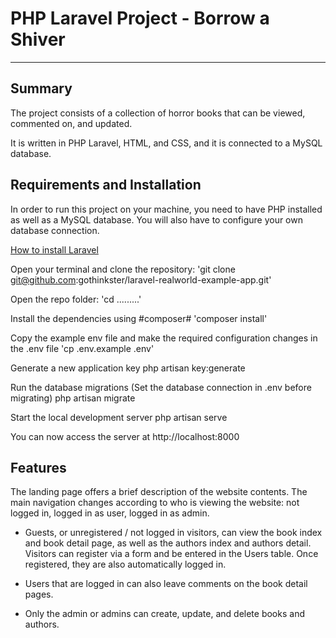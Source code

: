 # PHP Laravel Project - Borrow a Shiver

---

## Summary

The project consists of a collection of horror books that can be viewed, commented on, and updated.

It is written in PHP Laravel, HTML, and CSS, and it is connected to a MySQL database.

## Requirements and Installation

In order to run this project on your machine, you need to have PHP installed as well as a MySQL database. You will also have to configure your own database connection.

[How to install Laravel](https://laravel.com/docs/5.4/installation#installation)

Open your terminal and clone the repository:
'git clone git@github.com:gothinkster/laravel-realworld-example-app.git'

Open the repo folder:
'cd .........'

Install the dependencies using #composer#
'composer install'

Copy the example env file and make the required configuration changes in the .env file
'cp .env.example .env'

Generate a new application key
php artisan key:generate

<!-- Generate a new JWT authentication secret key
php artisan jwt:generate -->

Run the database migrations (Set the database connection in .env before migrating)
php artisan migrate

Start the local development server
php artisan serve

You can now access the server at http://localhost:8000

## Features

The landing page offers a brief description of the website contents. The main navigation changes according to who is viewing the website: not logged in, logged in as user, logged in as admin.

-   Guests, or unregistered / not logged in visitors, can view the book index and book detail page, as well as the authors index and authors detail. Visitors can register via a form and be entered in the Users table. Once registered, they are also automatically logged in.

-   Users that are logged in can also leave comments on the book detail pages.

-   Only the admin or admins can create, update, and delete books and authors.
